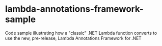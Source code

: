 # lambda-annotations-framework-sample
Code sample illustrating how a "classic" .NET Lambda function converts to use the new, pre-release, Lambda Annotations Framework for .NET
